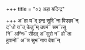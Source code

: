 +++
title = "०३ अहा यदिन्द्र"

+++
अ᳓हा य᳓द् इन्द्र सुदि᳓ना विउछा᳓न्  
द᳓धो य᳓त् केतु᳓म् उपमं᳓ सम᳓त्सु  
नि᳓ अग्निः᳓ सीदद् अ᳓सुरो न᳓ हो᳓ता  
हुवानो᳓ अ᳓त्र सुभ᳓गाय देवा᳓न्
